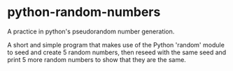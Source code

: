 # python-random-numbers
A practice in python's pseudorandom number generation.

A short and simple program that makes use of the Python 'random' module to seed and create 5 random numbers, then reseed with the same seed and print 5 more random numbers to show that they are the same.
